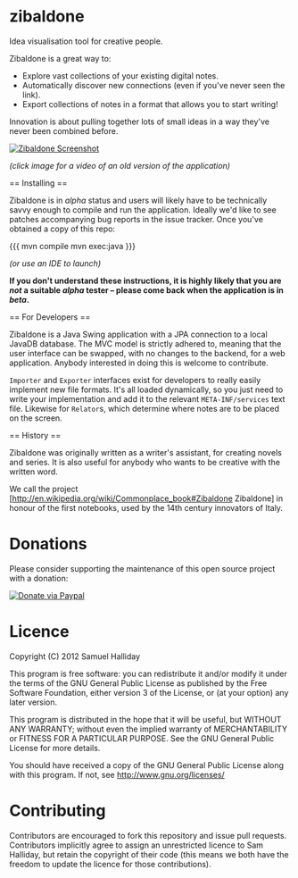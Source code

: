 zibaldone
=========

Idea visualisation tool for creative people.

Zibaldone is a great way to:

  * Explore vast collections of your existing digital notes.
  * Automatically discover new connections (even if you've never seen the link).
  * Export collections of notes in a format that allows you to start writing!

  Innovation is about pulling together lots of small ideas in a way they've never been combined before.


[![Zibaldone Screenshot](http://i47.tinypic.com/2jch302.jpg)](http://www.youtube.com/watch?v=Hx7cokXB9hM)

*(click image for a video of an old version of the application)*


== Installing ==

Zibaldone is in *alpha* status and users will likely have to be technically savvy enough to compile and run the application. Ideally we'd like to see patches accompanying bug reports in the issue tracker. Once you've obtained a copy of this repo:

{{{
mvn compile
mvn exec:java
}}}

_(or use an IDE to launch)_

**If you don't understand these instructions, it is highly likely that you are *not* a suitable *alpha* tester – please come back when the application is in *beta*.**

== For Developers ==

Zibaldone is a Java Swing application with a JPA connection to a local JavaDB database. The MVC model is strictly adhered to, meaning that the user interface can be swapped, with no changes to the backend, for a web application. Anybody interested in doing this is welcome to contribute.

`Importer` and `Exporter` interfaces exist for developers to really easily implement new file formats. It's all loaded dynamically, so you just need to write your implementation and add it to the relevant `META-INF/services` text file. Likewise for `Relator`s, which determine where notes are to be placed on the screen.

== History ==

Zibaldone was originally written as a writer's assistant, for creating novels and series. It is also useful for anybody who wants to be creative with the written word. 

We call the project [http://en.wikipedia.org/wiki/Commonplace_book#Zibaldone Zibaldone] in honour of the first notebooks, used by the 14th century innovators of Italy.

Donations
=========

Please consider supporting the maintenance of this open source project with a donation:

[![Donate via Paypal](https://www.paypal.com/en_US/i/btn/btn_donateCC_LG.gif)](https://www.paypal.com/cgi-bin/webscr?cmd=_donations&business=B2HW5ATB8C3QW&lc=GB&item_name=zibaldone&currency_code=GBP&bn=PP%2dDonationsBF%3abtn_donateCC_LG%2egif%3aNonHosted)


Licence
=======

Copyright (C) 2012 Samuel Halliday

This program is free software: you can redistribute it and/or modify
it under the terms of the GNU General Public License as published by
the Free Software Foundation, either version 3 of the License, or
(at your option) any later version.

This program is distributed in the hope that it will be useful,
but WITHOUT ANY WARRANTY; without even the implied warranty of
MERCHANTABILITY or FITNESS FOR A PARTICULAR PURPOSE. See the
GNU General Public License for more details.

You should have received a copy of the GNU General Public License
along with this program. If not, see http://www.gnu.org/licenses/


Contributing
============

Contributors are encouraged to fork this repository and issue pull
requests. Contributors implicitly agree to assign an unrestricted licence
to Sam Halliday, but retain the copyright of their code (this means
we both have the freedom to update the licence for those contributions).

